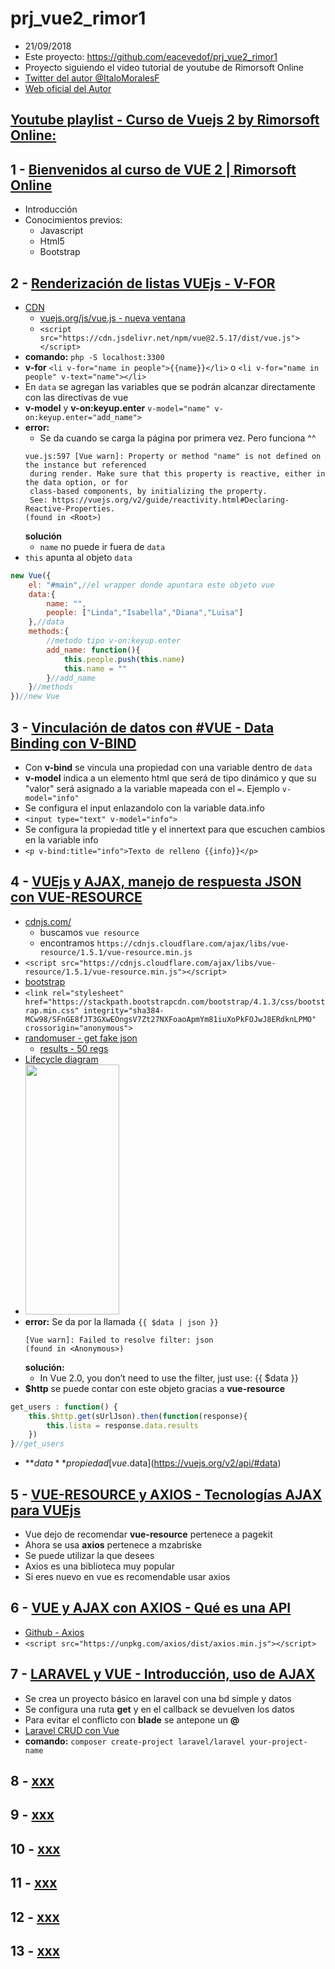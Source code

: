 # prj_vue2_rimor1
- 21/09/2018
- Este proyecto: https://github.com/eacevedof/prj_vue2_rimor1
- Proyecto siguiendo el video tutorial de youtube de Rimorsoft Online
- [Twitter del autor @ItaloMoralesF](https://twitter.com/ItaloMoralesF)
- [Web oficial del Autor](https://rimorsoft.com/)

## [Youtube playlist - Curso de Vuejs 2 by Rimorsoft Online:](https://www.youtube.com/playlist?list=PLhCiuvlix-rRfn75tEQHzsYaijqSpW_vt)

## 1 - [Bienvenidos al curso de VUE 2 | Rimorsoft Online](https://www.youtube.com/watch?v=omCGk5Qup9Q&index=2&list=PLhCiuvlix-rRfn75tEQHzsYaijqSpW_vt&t=0s)

- Introducción
- Conocimientos previos:
    - Javascript
    - Html5
    - Bootstrap

## 2 - [Renderización de listas VUEjs - V-FOR](https://www.youtube.com/watch?v=_RKC6a8-Ic0&list=PLhCiuvlix-rRfn75tEQHzsYaijqSpW_vt&index=2)
- [CDN](https://vuejs.org/v2/guide/installation.html#CDN)
    - [vuejs.org/js/vue.js - nueva ventana](https://vuejs.org/js/vue.js)
    - `<script src="https://cdn.jsdelivr.net/npm/vue@2.5.17/dist/vue.js"></script>` 
- **comando:** `php -S localhost:3300`
- **v-for** `<li v-for="name in people">{{name}}</li>` o `<li v-for="name in people" v-text="name"></li>`
- En `data` se agregan las variables que se podrán alcanzar directamente con las directivas de vue
- **v-model** y **v-on:keyup.enter** `v-model="name" v-on:keyup.enter="add_name">`
- **error:**
    - Se da cuando se carga la página por primera vez. Pero funciona ^^
    ```error
    vue.js:597 [Vue warn]: Property or method "name" is not defined on the instance but referenced
     during render. Make sure that this property is reactive, either in the data option, or for 
     class-based components, by initializing the property. 
     See: https://vuejs.org/v2/guide/reactivity.html#Declaring-Reactive-Properties.
    (found in <Root>)
    ```
    **solución**
    - `name` no puede ir fuera de `data`
- `this` apunta al objeto `data`
```js
new Vue({
    el: "#main",//el wrapper donde apuntara este objeto vue
    data:{
        name: "",
        people: ["Linda","Isabella","Diana","Luisa"]
    },//data
    methods:{
        //metodo tipo v-on:keyup.enter
        add_name: function(){
            this.people.push(this.name)
            this.name = ""
        }//add_name
    }//methods
})//new Vue
```
## 3 - [Vinculación de datos con #VUE - Data Binding con V-BIND](https://www.youtube.com/watch?v=rKgc4g3lPHc&index=3&list=PLhCiuvlix-rRfn75tEQHzsYaijqSpW_vt)
- Con **v-bind** se vincula una propiedad con una variable dentro de `data`
- **v-model** indica a un elemento html que será de tipo dinámico y que su "valor" será asignado a la variable mapeada con el `=`. Ejemplo `v-model="info"`
- Se configura el input enlazandolo con la variable data.info
- `<input type="text" v-model="info">`
- Se configura la propiedad title y el innertext para que escuchen cambios en la variable info
- `<p v-bind:title="info">Texto de relleno {{info}}</p>`

## 4 - [VUEjs y AJAX, manejo de respuesta JSON con VUE-RESOURCE](https://www.youtube.com/watch?v=yqnT2VzJHHI&list=PLhCiuvlix-rRfn75tEQHzsYaijqSpW_vt&index=4)
- [cdnjs.com/](https://cdnjs.com/)
    - buscamos `vue resource`
    - encontramos `https://cdnjs.cloudflare.com/ajax/libs/vue-resource/1.5.1/vue-resource.min.js`
- `<script src="https://cdnjs.cloudflare.com/ajax/libs/vue-resource/1.5.1/vue-resource.min.js"></script>`
- [bootstrap](http://getbootstrap.com/)
- `<link rel="stylesheet" href="https://stackpath.bootstrapcdn.com/bootstrap/4.1.3/css/bootstrap.min.css" integrity="sha384-MCw98/SFnGE8fJT3GXwEOngsV7Zt27NXFoaoApmYm81iuXoPkFOJwJ8ERdknLPMO" crossorigin="anonymous">`
- [randomuser - get fake json](https://randomuser.me/documentation#results)
    - [results - 50 regs](https://randomuser.me/api/?results=50)
- [Lifecycle diagram](https://vuejs.org/v2/guide/instance.html#Lifecycle-Diagram)
- <img src="https://vuejs.org/images/lifecycle.png" width="150" height="400" />
- **error:**
    Se da por la llamada `{{ $data | json }}`
    ```
    [Vue warn]: Failed to resolve filter: json
    (found in <Anonymous>)
    ```
    **solución:**
    - In Vue 2.0, you don’t need to use the filter, just use: {{ $data }}
- **$http** se puede contar con este objeto gracias a **vue-resource**
```js
get_users : function() {
    this.$http.get(sUrlJson).then(function(response){
        this.lista = response.data.results
    })
}//get_users
```
- **$data** propiedad [vue.$data](https://vuejs.org/v2/api/#data) 

## 5 - [VUE-RESOURCE y AXIOS - Tecnologías AJAX para VUEjs](https://www.youtube.com/watch?v=WKOZ2xPWURU&list=PLhCiuvlix-rRfn75tEQHzsYaijqSpW_vt&index=5)
- Vue dejo de recomendar **vue-resource** pertenece a pagekit
- Ahora se usa **axios** pertenece a mzabriske
- Se puede utilizar la que desees
- Axios es una biblioteca muy popular
- Si eres nuevo en vue es recomendable usar axios

## 6 - [VUE y AJAX con AXIOS - Qué es una API](https://www.youtube.com/watch?v=rJCtdKoPnlE&list=PLhCiuvlix-rRfn75tEQHzsYaijqSpW_vt&index=6)
- [Github - Axios](https://github.com/axios/axios)
- `<script src="https://unpkg.com/axios/dist/axios.min.js"></script>`

## 7 - [LARAVEL y VUE - Introducción, uso de AJAX](https://www.youtube.com/watch?v=YDyray6KQ4w&index=7&list=PLhCiuvlix-rRfn75tEQHzsYaijqSpW_vt)
- Se crea un proyecto básico en laravel con una bd simple y datos
- Se configura una ruta **get** y en el callback se devuelven los datos
- Para evitar el conflicto con **blade** se antepone un **@**
- [Laravel CRUD con Vue](https://www.youtube.com/watch?v=5EKLN_1mNW8&t=72s)
- **comando:** `composer create-project laravel/laravel your-project-name`

## 8 - [xxx](yyy)
## 9 - [xxx](yyy)
## 10 - [xxx](yyy)
## 11 - [xxx](yyy)
## 12 - [xxx](yyy)
## 13 - [xxx](yyy)